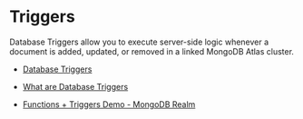 # Triggers

Database Triggers allow you to execute server-side logic whenever a document is added, updated, or removed in a linked MongoDB Atlas cluster.

* [Database Triggers](https://www.mongodb.com/docs/atlas/app-services/triggers/database-triggers/)
* [What are Database Triggers](https://www.mongodb.com/features/database-triggers)

* [Functions + Triggers Demo - MongoDB Realm](https://www.youtube.com/watch?v=FLG6QnzCX50)
